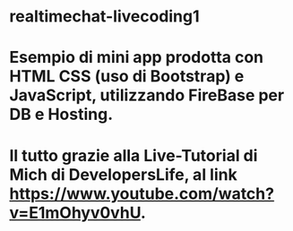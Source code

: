 # realtimechat-livecoding1
#
# Esempio di mini app prodotta con HTML CSS (uso di Bootstrap) e JavaScript, utilizzando FireBase per DB e Hosting.
# Il tutto grazie alla Live-Tutorial di Mich di DevelopersLife, al link https://www.youtube.com/watch?v=E1mOhyv0vhU.
#
